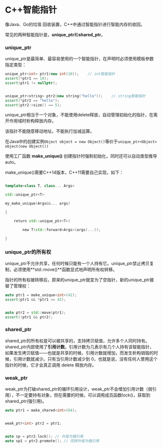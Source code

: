 # C++智能指针

像Java、Go的垃圾 回收装置，C++中通过智能指针进行智能内存的收回。

常见的两种智能指针是，**unique_ptr**和**shared_ptr**。

### unique_ptr

unique_ptr是最简单、最容易使用的一个智能指针，在声明时必须使用模板参数指定类型：

```cpp
unique_ptr<int> ptr1(new int(10));    // int智能指针
assert(*ptr1 == 10);
assert(ptr1 != nullptr);


unique_ptr<string> ptr2(new string("hello"));    // string智能指针
assert(*ptr2 == "hello");
assert(ptr2->size() == 5);
```

unique_ptr相当于一个对象，不能使用delete释放，自动管理初始化的指针，在离开作用域时析构释放内存。

该指针不能随意移动地址，不能执行加减运算。

在Java中的创建实例`Object object = new Object()`等价于`unique_ptr<Object> object(new Object())`

使用工厂函数 **make_unique()** 创建指针时强制初始化，同时还可以自动类型推导auto。

make_unique()需要C++14版本，C++11需要自己实现，如下：
```cpp

template<class T, class... Args>

std::unique_ptr<T>

my_make_unique(Args&&... args)

{

    return std::unique_ptr<T>(

        new T(std::forward<Args>(args)...));

}

```

### unique_ptr的所有权

unique_ptr不允许共享，任何时候只能有一个人持有它。unique_ptr禁止拷贝复制，必须使用**std::move()**函数显式地声明所有权转移。

指针的所有权被转移后，原来的unique_ptr就变为了空指针，新的unique_ptr接替了管理权：

```cpp
auto ptr1 = make_unique<int>(42);
assert(ptr1 && *ptr1 == 42);


auto ptr2 = std::move(ptr1);
assert(!ptr1 && ptr2);
```

### shared_ptr

shared_ptr的所有权是可以被共享的，支持拷贝赋值，允许多个人同时持有。shared_ptr内部使用了**引用计数**。引用计数为几表示有几个人持有该智能指针，如果发生拷贝赋值——也就是共享的时候，引用计数就增加，而发生析构销毁的时候，引用计数就减少。只有当引用计数减少到 0，也就是说，没有任何人使用这个指针的时候，它才会真正调用 delete 释放内存。



### weak_ptr

weak_ptr为打破shared_ptr的循环引用设计，weak_ptr不会增加引用计数（弱引用），不一定要持有对象，但在需要的时候，可以调用成员函数lock()，获取到shared_ptr(强引用)。

```cpp
auto ptr1 = make_shared<int>(64);


weak_ptr<int> ptr2 = ptr1;


auto sp = ptr2.lock(); // 升级为强引用
auto sp1 = ptr2.promote(); // 同样升级为强引用
```
